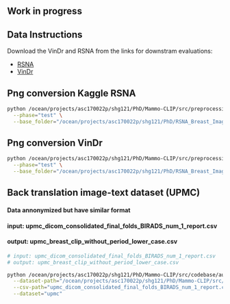 ## Work in progress


## Data Instructions

Download the VinDr and RSNA from the links for downstram evaluations:

- [RSNA](https://www.kaggle.com/competitions/rsna-breast-cancer-detection)
- [VinDr](vindr.ai/datasets/mammo)


## Png conversion Kaggle RSNA
```bash
python /ocean/projects/asc170022p/shg121/PhD/Mammo-CLIP/src/preprocessing/preprocess_image_to_png_kaggle.py \
  --phase="test" \
  --base_folder="/ocean/projects/asc170022p/shg121/PhD/RSNA_Breast_Imaging/Dataset/RSNA_Cancer_Detection"
```

## Png conversion VinDr
```bash
python /ocean/projects/asc170022p/shg121/PhD/Mammo-CLIP/src/preprocessing/preprocess_image_to_png_vindr.py \
  --phase="test" \
  --base_folder="/ocean/projects/asc170022p/shg121/PhD/RSNA_Breast_Imaging/Dataset/External/Vindr/vindr-mammo-a-large-scale-benchmark-dataset-for-computer-aided-detection-and-diagnosis-in-full-field-digital-mammography-1.0.0"
```

## Back translation image-text dataset (UPMC)
#### Data annonymized but have similar format
#### input: upmc_dicom_consolidated_final_folds_BIRADS_num_1_report.csv
#### output: upmc_breast_clip_without_period_lower_case.csv
```bash
# input: upmc_dicom_consolidated_final_folds_BIRADS_num_1_report.csv
# output: upmc_breast_clip_without_period_lower_case.csv

python /ocean/projects/asc170022p/shg121/PhD/Mammo-CLIP/src/codebase/augment_text.py \
  --dataset-path="/ocean/projects/asc170022p/shg121/PhD/Mammo-CLIP/src/codebase/data_csv" \
  --csv-path="upmc_dicom_consolidated_final_folds_BIRADS_num_1_report.csv" \
  --dataset="upmc" 
```